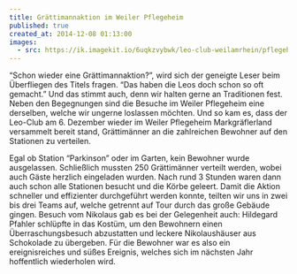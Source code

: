 ```yaml
---
title: Grättimannaktion im Weiler Pflegeheim
published: true
created_at: 2014-12-08 01:13:00
images:
  - src: https://ik.imagekit.io/6uqkzvybwk/leo-club-weilamrhein/pflegeheim/19-01.jpg
---
```


“Schon wieder eine Grättimannaktion?”, wird sich der geneigte Leser beim Überfliegen des Titels fragen. “Das haben die Leos doch schon so oft gemacht.” Und das stimmt auch, denn wir halten gerne an Traditionen fest. Neben den Begegnungen sind die Besuche im Weiler Pflegeheim eine derselben, welche wir ungerne loslassen möchten. Und so kam es, dass der Leo-Club am 6. Dezember wieder im Weiler Pflegeheim Markgräflerland versammelt bereit stand, Grättimänner an die zahlreichen Bewohner auf den Stationen zu verteilen.

Egal ob Station “Parkinson” oder im Garten, kein Bewohner wurde ausgelassen. Schließlich mussten 250 Grättimänner verteilt werden, wobei auch Gäste herzlich eingeladen wurden. Nach rund 3 Stunden waren dann auch schon alle Stationen besucht und die Körbe geleert. Damit die Aktion schneller und effizienter durchgeführt werden konnte, teilten wir uns in zwei bis drei Teams auf, welche getrennt auf Tour durch das große Gebäude gingen.
Besuch vom Nikolaus gab es bei der Gelegenheit auch: Hildegard Pfahler schlüpfte in das Kostüm, um den Bewohnern einen Überraschungsbesuch abzustatten und leckere Nikolaushäuser aus Schokolade zu übergeben. Für die Bewohner war es also ein ereignisreiches und süßes Ereignis, welches sich im nächsten Jahr hoffentlich wiederholen wird.
